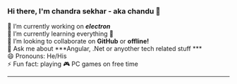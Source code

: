 ### Hi there, I'm chandra sekhar - aka chandu 👋

<!--
**chandru415/chandru415** is a ✨ _special_ ✨ repository because its `README.md` (this file) appears on your GitHub profile. -->

🔭 I’m currently working on ***electron*** <br/>
🌱 I’m currently learning everything 🤣 <br/>
👯 I’m looking to collaborate on **GitHub** or **offline!** <br/>
💬 Ask me about ***Angular, .Net or anyother tech related stuff *** <br/>
😄 Pronouns: He/His <br/>
⚡ Fun fact: playing :video_game: PC games on free time <br/>

---